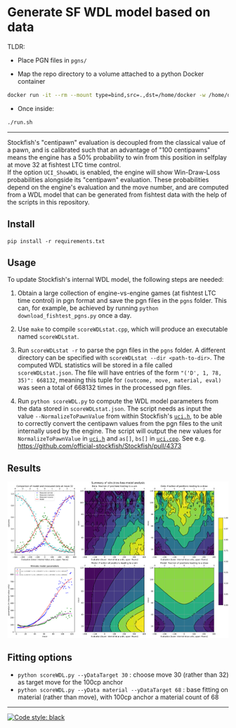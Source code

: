 # Generate SF WDL model based on data

TLDR:

- Place PGN files in `pgns/`

- Map the repo directory to a volume attached to a python Docker container

```bash
docker run -it --rm --mount type=bind,src=.,dst=/home/docker -w /home/docker python:3.11-slim bash
```

- Once inside:

```bash
./run.sh
```

----

Stockfish's "centipawn" evaluation is decoupled from the classical value
of a pawn, and is calibrated such that an advantage of
"100 centipawns" means the engine has a 50% probability to win
from this position in selfplay at move 32 at fishtest LTC time control.\
If the option `UCI_ShowWDL` is enabled, the engine will show Win-Draw-Loss
probabilities alongside its "centipawn" evaluation. These probabilities
depend on the engine's evaluation and the move number, and are computed
from a WDL model that can be generated from fishtest data with the help of
the scripts in this repository.

## Install
```
pip install -r requirements.txt
```

## Usage

To update Stockfish's internal WDL model, the following steps are needed:

1. Obtain a large collection of engine-vs-engine games 
(at fishtest LTC time control) in pgn format and
save the pgn files in the `pgns` folder. This can, for example, be achieved
by running `python download_fishtest_pgns.py` once a day.

2. Use `make` to compile `scoreWDLstat.cpp`, which will produce an executable
named `scoreWDLstat`.

3. Run `scoreWDLstat -r` to parse the pgn files in the `pgns` folder. A different
directory can be specified with `scoreWDLstat --dir <path-to-dir>`. The
computed WDL statistics will be stored in a file called `scoreWDLstat.json`.
The file will have entries of the form `"('D', 1, 78, 35)": 668132`, meaning
this tuple for `(outcome, move, material, eval)` was seen a total of 668132
times in the processed pgn files.

4. Run `python scoreWDL.py` to compute the WDL model parameters from the
data stored in `scoreWDLstat.json`. The script needs as input the value
`--NormalizeToPawnValue` from within Stockfish's
[`uci.h`](https://github.com/official-stockfish/Stockfish/blob/master/src/uci.h),
to be able to correctly convert the centipawn values from the pgn files to
the unit internally used by the engine. The script will output the new
values for `NormalizeToPawnValue` in
[`uci.h`](https://github.com/official-stockfish/Stockfish/blob/master/src/uci.h)
and `as[]`, `bs[]` in
[`uci.cpp`](https://github.com/official-stockfish/Stockfish/blob/master/src/uci.cpp). See e.g. https://github.com/official-stockfish/Stockfish/pull/4373

## Results

<p align="center">
  <img src="WDL_model_summary.png?raw=true" width="1200">
</p>

## Fitting options

- `python scoreWDL.py --yDataTarget 30` : choose move 30 (rather than 32)
as target move for the 100cp anchor
- `python scoreWDL.py --yData material --yDataTarget 68` : base fitting on
material (rather than move), with 100cp anchor a material count of 68
---
[![Code style: black](https://img.shields.io/badge/code%20style-black-000000.svg)](https://github.com/psf/black)
